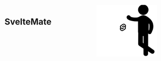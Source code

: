 <img src="SvelteMateLogo.svg" align="right" style="height:auto; float: right;width: 200px;">

# SvelteMate 
